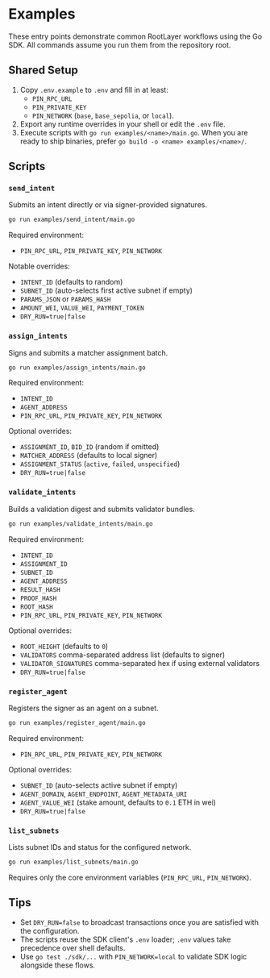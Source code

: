 # Examples

These entry points demonstrate common RootLayer workflows using the Go SDK. All commands assume you run them from the repository root.

## Shared Setup

1. Copy `.env.example` to `.env` and fill in at least:
   - `PIN_RPC_URL`
   - `PIN_PRIVATE_KEY`
   - `PIN_NETWORK` (`base`, `base_sepolia`, or `local`).
2. Export any runtime overrides in your shell or edit the `.env` file.
3. Execute scripts with `go run examples/<name>/main.go`. When you are ready to ship binaries, prefer `go build -o <name> examples/<name>/`.

## Scripts

### `send_intent`

Submits an intent directly or via signer-provided signatures.

```bash
go run examples/send_intent/main.go
```

Required environment:
- `PIN_RPC_URL`, `PIN_PRIVATE_KEY`, `PIN_NETWORK`

Notable overrides:
- `INTENT_ID` (defaults to random)
- `SUBNET_ID` (auto-selects first active subnet if empty)
- `PARAMS_JSON` or `PARAMS_HASH`
- `AMOUNT_WEI`, `VALUE_WEI`, `PAYMENT_TOKEN`
- `DRY_RUN=true|false`

### `assign_intents`

Signs and submits a matcher assignment batch.

```bash
go run examples/assign_intents/main.go
```

Required environment:
- `INTENT_ID`
- `AGENT_ADDRESS`
- `PIN_RPC_URL`, `PIN_PRIVATE_KEY`, `PIN_NETWORK`

Optional overrides:
- `ASSIGNMENT_ID`, `BID_ID` (random if omitted)
- `MATCHER_ADDRESS` (defaults to local signer)
- `ASSIGNMENT_STATUS` (`active`, `failed`, `unspecified`)
- `DRY_RUN=true|false`

### `validate_intents`

Builds a validation digest and submits validator bundles.

```bash
go run examples/validate_intents/main.go
```

Required environment:
- `INTENT_ID`
- `ASSIGNMENT_ID`
- `SUBNET_ID`
- `AGENT_ADDRESS`
- `RESULT_HASH`
- `PROOF_HASH`
- `ROOT_HASH`
- `PIN_RPC_URL`, `PIN_PRIVATE_KEY`, `PIN_NETWORK`

Optional overrides:
- `ROOT_HEIGHT` (defaults to `0`)
- `VALIDATORS` comma-separated address list (defaults to signer)
- `VALIDATOR_SIGNATURES` comma-separated hex if using external validators
- `DRY_RUN=true|false`

### `register_agent`

Registers the signer as an agent on a subnet.

```bash
go run examples/register_agent/main.go
```

Required environment:
- `PIN_RPC_URL`, `PIN_PRIVATE_KEY`, `PIN_NETWORK`

Optional overrides:
- `SUBNET_ID` (auto-selects active subnet if empty)
- `AGENT_DOMAIN`, `AGENT_ENDPOINT`, `AGENT_METADATA_URI`
- `AGENT_VALUE_WEI` (stake amount, defaults to `0.1` ETH in wei)
- `DRY_RUN=true|false`

### `list_subnets`

Lists subnet IDs and status for the configured network.

```bash
go run examples/list_subnets/main.go
```

Requires only the core environment variables (`PIN_RPC_URL`, `PIN_NETWORK`).

## Tips

- Set `DRY_RUN=false` to broadcast transactions once you are satisfied with the configuration.
- The scripts reuse the SDK client's `.env` loader; `.env` values take precedence over shell defaults.
- Use `go test ./sdk/...` with `PIN_NETWORK=local` to validate SDK logic alongside these flows.
